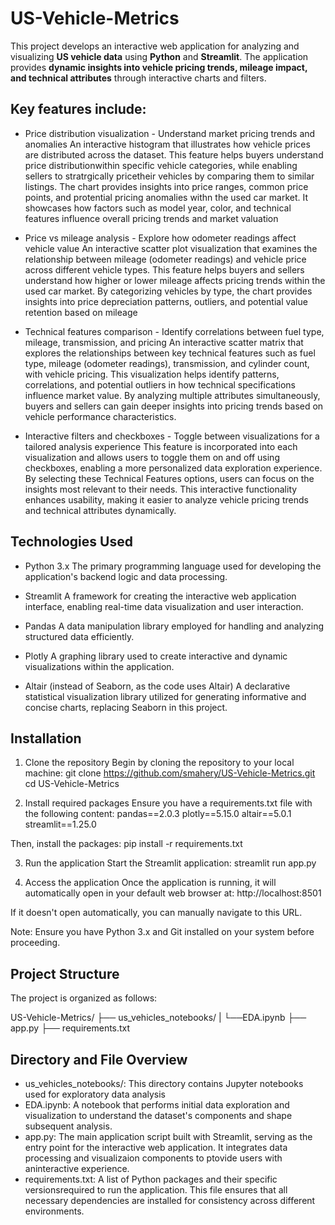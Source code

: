 # US-Vehicle-Metrics
This project develops an interactive web application for analyzing and visualizing **US vehicle data** using **Python** and **Streamlit**. The application provides **dynamic insights into vehicle pricing trends, mileage impact, and technical attributes** through interactive charts and filters.

## Key features include: 
- Price distribution visualization - Understand market pricing trends and anomalies
An interactive histogram that illustrates how vehicle prices are distributed across the dataset. This feature helps buyers understand price distributionwithin specific vehicle categories, while enabling sellers to stratrgically pricetheir vehicles by comparing them to similar listings. The chart provides insights into price ranges, common price points, and protential pricing anomalies withn the used car market. It showcases how factors such as model year, color,  and technical features influence overall pricing trends and market valuation 

- Price vs mileage analysis - Explore how odometer readings affect vehicle value
An interactive scatter plot visualization that examines the relationship between mileage (odometer readings) and vehicle price across different vehicle types. This feature helps buyers and sellers understand how higher or lower mileage affects pricing trends within the used car market. By categorizing vehicles by type, the chart provides insights into price depreciation patterns, outliers, and potential value retention based on mileage

- Technical features comparison - Identify correlations between fuel type, mileage, transmission, and pricing
An interactive scatter matrix that explores the relationships between key technical features such as fuel type, mileage (odometer readings), transmission, and cylinder count, with vehicle pricing. This visualization helps identify patterns, correlations, and potential outliers in how technical specifications influence market value. By analyzing multiple attributes simultaneously, buyers and sellers can gain deeper insights into pricing trends based on vehicle performance characteristics. 

- Interactive filters and checkboxes - Toggle between visualizations for a tailored analysis experience
This feature is incorporated into each visualization and allows users to toggle them on and off using checkboxes, enabling a more personalized data exploration experience. By selecting these Technical Features options, users can focus on the insights most relevant to their needs. This interactive functionality enhances usability, making it easier to analyze vehicle pricing trends and technical attributes dynamically.

## Technologies Used
- Python 3.x
The primary programming language used for developing the application's backend logic and data processing.

- Streamlit
A framework for creating the interactive web application interface, enabling real-time data visualization and user interaction.

- Pandas
A data manipulation library employed for handling and analyzing structured data efficiently.

- Plotly
A graphing library used to create interactive and dynamic visualizations within the application.

- Altair (instead of Seaborn, as the code uses Altair)
A declarative statistical visualization library utilized for generating informative and concise charts, replacing Seaborn in this project.

## Installation
1. Clone the repository
Begin by cloning the repository to your local machine:
git clone https://github.com/smahery/US-Vehicle-Metrics.git
cd US-Vehicle-Metrics

2. Install required packages
Ensure you have a requirements.txt file with the following content:
pandas==2.0.3
plotly==5.15.0
altair==5.0.1
streamlit==1.25.0

Then, install the packages:
pip install -r requirements.txt

3. Run the application
Start the Streamlit application:
streamlit run app.py

4. Access the application
Once the application is running, it will automatically open in your default web browser at:
http://localhost:8501

If it doesn't open automatically, you can manually navigate to this URL.

Note: Ensure you have Python 3.x and Git installed on your system before proceeding.

## Project Structure
The project is organized as follows:

US-Vehicle-Metrics/
├── us_vehicles_notebooks/
|   └──EDA.ipynb
├── app.py
├── requirements.txt

## Directory and File Overview
- us_vehicles_notebooks/: This directory contains Jupyter notebooks used for exploratory data analysis
 - EDA.ipynb: A notebook that performs initial data exploration and visualization to understand the dataset's components and shape subsequent analysis.
- app.py: The main application script built with Streamlit, serving as the entry point for the interactive web application. It integrates data processing and visualizaion components to ptovide users with aninteractive experience.
- requirements.txt: A list of Python packages and their specific versionsrequired to run the application. This file ensures that all necessary dependencies are installed for consistency across different environments.
